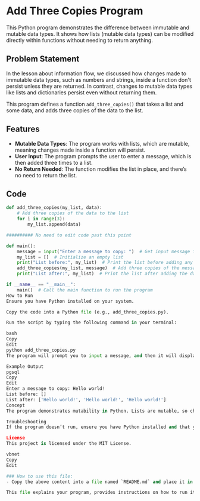 # Add Three Copies Program

This Python program demonstrates the difference between immutable and mutable data types. It shows how lists (mutable data types) can be modified directly within functions without needing to return anything.

## Problem Statement

In the lesson about information flow, we discussed how changes made to immutable data types, such as numbers and strings, inside a function don't persist unless they are returned. In contrast, changes to mutable data types like lists and dictionaries persist even without returning them.

This program defines a function `add_three_copies()` that takes a list and some data, and adds three copies of the data to the list.

## Features

- **Mutable Data Types**: The program works with lists, which are mutable, meaning changes made inside a function will persist.
- **User Input**: The program prompts the user to enter a message, which is then added three times to a list.
- **No Return Needed**: The function modifies the list in place, and there’s no need to return the list.

## Code

```python
def add_three_copies(my_list, data):
    # Add three copies of the data to the list
    for i in range(3):
        my_list.append(data)

########## No need to edit code past this point

def main():
    message = input("Enter a message to copy: ")  # Get input message from the user
    my_list = []  # Initialize an empty list
    print("List before:", my_list)  # Print the list before adding any data
    add_three_copies(my_list, message)  # Add three copies of the message to the list
    print("List after:", my_list)  # Print the list after adding the data

if __name__ == "__main__":
    main()  # Call the main function to run the program
How to Run
Ensure you have Python installed on your system.

Copy the code into a Python file (e.g., add_three_copies.py).

Run the script by typing the following command in your terminal:

bash
Copy
Edit
python add_three_copies.py
The program will prompt you to input a message, and then it will display the list before and after adding the message three times.

Example Output
pgsql
Copy
Edit
Enter a message to copy: Hello world!
List before: []
List after: ['Hello world!', 'Hello world!', 'Hello world!']
Concept
The program demonstrates mutability in Python. Lists are mutable, so changes made to a list inside a function will persist even if the function doesn’t return the list.

Troubleshooting
If the program doesn’t run, ensure you have Python installed and that you're using the correct Python version.

License
This project is licensed under the MIT License.

vbnet
Copy
Edit

### How to use this file:
- Copy the above content into a file named `README.md` and place it in the same folder as your Python script.

This file explains your program, provides instructions on how to run it, and includes an example output for clarity.







